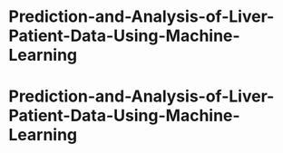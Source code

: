 # Prediction-and-Analysis-of-Liver-Patient-Data-Using-Machine-Learning
# Prediction-and-Analysis-of-Liver-Patient-Data-Using-Machine-Learning

